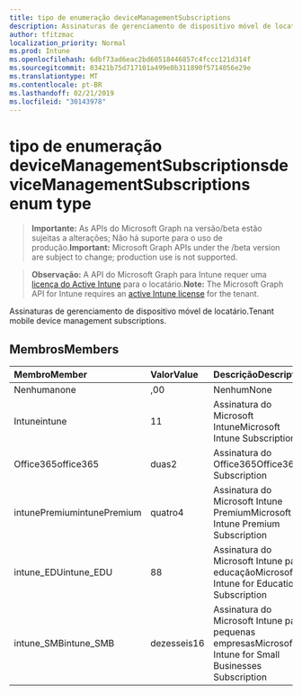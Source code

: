 ```yaml
---
title: tipo de enumeração deviceManagementSubscriptions
description: Assinaturas de gerenciamento de dispositivo móvel de locatário.
author: tfitzmac
localization_priority: Normal
ms.prod: Intune
ms.openlocfilehash: 6dbf73ad6eac2bd60518446857c4fccc121d314f
ms.sourcegitcommit: 03421b75d717101a499e0b311890f5714056e29e
ms.translationtype: MT
ms.contentlocale: pt-BR
ms.lasthandoff: 02/21/2019
ms.locfileid: "30143978"
---
```

# <a name="devicemanagementsubscriptions-enum-type"></a><span data-ttu-id="141bf-103">tipo de enumeração deviceManagementSubscriptions</span><span class="sxs-lookup"><span data-stu-id="141bf-103">deviceManagementSubscriptions enum type</span></span>

> <span data-ttu-id="141bf-104">**Importante:** As APIs do Microsoft Graph na versão/beta estão sujeitas a alterações; Não há suporte para o uso de produção.</span><span class="sxs-lookup"><span data-stu-id="141bf-104">**Important:** Microsoft Graph APIs under the /beta version are subject to change; production use is not supported.</span></span>

> <span data-ttu-id="141bf-105">**Observação:** A API do Microsoft Graph para Intune requer uma [licença do Active Intune](https://go.microsoft.com/fwlink/?linkid=839381) para o locatário.</span><span class="sxs-lookup"><span data-stu-id="141bf-105">**Note:** The Microsoft Graph API for Intune requires an [active Intune license](https://go.microsoft.com/fwlink/?linkid=839381) for the tenant.</span></span>

<span data-ttu-id="141bf-106">Assinaturas de gerenciamento de dispositivo móvel de locatário.</span><span class="sxs-lookup"><span data-stu-id="141bf-106">Tenant mobile device management subscriptions.</span></span>

## <a name="members"></a><span data-ttu-id="141bf-107">Membros</span><span class="sxs-lookup"><span data-stu-id="141bf-107">Members</span></span>
|<span data-ttu-id="141bf-108">Membro</span><span class="sxs-lookup"><span data-stu-id="141bf-108">Member</span></span>|<span data-ttu-id="141bf-109">Valor</span><span class="sxs-lookup"><span data-stu-id="141bf-109">Value</span></span>|<span data-ttu-id="141bf-110">Descrição</span><span class="sxs-lookup"><span data-stu-id="141bf-110">Description</span></span>|
|:---|:---|:---|
|<span data-ttu-id="141bf-111">Nenhuma</span><span class="sxs-lookup"><span data-stu-id="141bf-111">none</span></span>|<span data-ttu-id="141bf-112">,0</span><span class="sxs-lookup"><span data-stu-id="141bf-112">0</span></span>|<span data-ttu-id="141bf-113">Nenhum</span><span class="sxs-lookup"><span data-stu-id="141bf-113">None</span></span>|
|<span data-ttu-id="141bf-114">Intune</span><span class="sxs-lookup"><span data-stu-id="141bf-114">intune</span></span>|<span data-ttu-id="141bf-115">1</span><span class="sxs-lookup"><span data-stu-id="141bf-115">1</span></span>|<span data-ttu-id="141bf-116">Assinatura do Microsoft Intune</span><span class="sxs-lookup"><span data-stu-id="141bf-116">Microsoft Intune Subscription</span></span>|
|<span data-ttu-id="141bf-117">Office365</span><span class="sxs-lookup"><span data-stu-id="141bf-117">office365</span></span>|<span data-ttu-id="141bf-118">duas</span><span class="sxs-lookup"><span data-stu-id="141bf-118">2</span></span>|<span data-ttu-id="141bf-119">Assinatura do Office365</span><span class="sxs-lookup"><span data-stu-id="141bf-119">Office365 Subscription</span></span>|
|<span data-ttu-id="141bf-120">intunePremium</span><span class="sxs-lookup"><span data-stu-id="141bf-120">intunePremium</span></span>|<span data-ttu-id="141bf-121">quatro</span><span class="sxs-lookup"><span data-stu-id="141bf-121">4</span></span>|<span data-ttu-id="141bf-122">Assinatura do Microsoft Intune Premium</span><span class="sxs-lookup"><span data-stu-id="141bf-122">Microsoft Intune Premium Subscription</span></span>|
|<span data-ttu-id="141bf-123">intune_EDU</span><span class="sxs-lookup"><span data-stu-id="141bf-123">intune_EDU</span></span>|<span data-ttu-id="141bf-124">8</span><span class="sxs-lookup"><span data-stu-id="141bf-124">8</span></span>|<span data-ttu-id="141bf-125">Assinatura do Microsoft Intune para educação</span><span class="sxs-lookup"><span data-stu-id="141bf-125">Microsoft Intune for Education Subscription</span></span>|
|<span data-ttu-id="141bf-126">intune_SMB</span><span class="sxs-lookup"><span data-stu-id="141bf-126">intune_SMB</span></span>|<span data-ttu-id="141bf-127">dezesseis</span><span class="sxs-lookup"><span data-stu-id="141bf-127">16</span></span>|<span data-ttu-id="141bf-128">Assinatura do Microsoft Intune para pequenas empresas</span><span class="sxs-lookup"><span data-stu-id="141bf-128">Microsoft Intune for Small Businesses Subscription</span></span>|




